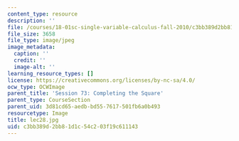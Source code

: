 ```yaml
---
content_type: resource
description: ''
file: /courses/18-01sc-single-variable-calculus-fall-2010/c3bb389d2bb81d1c54c203f19c611143_lec28.jpg
file_size: 3658
file_type: image/jpeg
image_metadata:
  caption: ''
  credit: ''
  image-alt: ''
learning_resource_types: []
license: https://creativecommons.org/licenses/by-nc-sa/4.0/
ocw_type: OCWImage
parent_title: 'Session 73: Completing the Square'
parent_type: CourseSection
parent_uid: 3d81cd65-aedb-bd55-7617-501fb6a0b493
resourcetype: Image
title: lec28.jpg
uid: c3bb389d-2bb8-1d1c-54c2-03f19c611143
---
```


